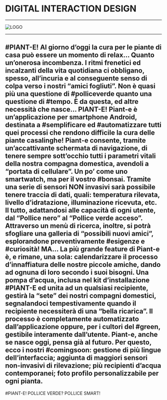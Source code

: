 
# DIGITAL INTERACTION DESIGN
***
![LOGO](./app/src/main/res/drawable/logo_did.png=500x500  "Logo" ) 
***

#PIANT-E!
Al giorno d’oggi la cura per le piante di casa può essere un momento di relax… Quanto un’onerosa incombenza. I ritmi frenetici ed incalzanti della vita quotidiana ci obbligano, spesso, all’incuria e al conseguente senso di colpa verso i nostri “amici fogliuti”. Non è quasi più una questione di #polliceverde quanto una questione di #tempo.
È da questa, ed altre necessità che nasce… PIANT-E!
Piant-e è un’applicazione per smartphone Android, destinata a #semplificare ed #automatizzare tutti quei processi che rendono difficile la cura delle piante casalinghe!
Piant-e consente, tramite un’accattivante schermata di navigazione, di tenere sempre sott’occhio tutti i parametri vitali della nostra compagna domestica, avendoli a “portata di cellulare”. Un po’ come uno smartwatch, ma per il vostro #bonsai.
Tramite una serie di sensori NON invasivi sarà possibile tenere traccia di dati, quali: temperatura rilevata, livello d’idratazione, illuminazione ricevuta, etc. Il tutto, adattandosi alle capacità di ogni utente, dal “Pollice nero” al “Pollice verde acceso”.
Attraverso un menù di ricerca, inoltre, si potrà sfogliare una galleria di “possibili nuovi amici”, esplorandone preventivamente #esigenze e #curiosità!
MA… La più grande feature di Piant-e è, e rimane, una sola: calendarizzare il processo d’innaffiatura delle nostre piccole amiche, dando ad ognuna di loro secondo i suoi bisogni.
Una pompa d’acqua, inclusa nel kit d’installazione #PIANT-E ed unita ad un qualsiasi recipiente, gestirà la “sete” dei nostri compagni domestici, segnalandoci tempestivamente quando il recipiente necessiterà di una “bella ricarica”. Il processo è completamente automatizzato dall’applicazione oppure, per i cultori del #green, gestibile interamente dall’utente.
Piant-e, anche se nasce oggi, pensa già al futuro. Per questo, ecco i nostri #comingsoon: gestione di più lingue dell’interfaccia; aggiunta di maggiori sensori non-invasivi di rilevazione; più recipienti d’acqua contemporanei; foto profilo personalizzabile per ogni pianta.
----------
#PIANT-E!
POLLICE VERDE? POLLICE SMART!



